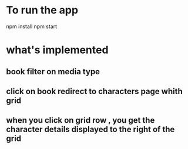 # To run the app
npm install
npm start

# what's implemented
 ## book filter on media type
 ## click on book redirect to characters page whith grid
 ## when you click on grid row , you get the character details displayed to the right of the grid
 
